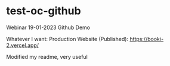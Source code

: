 # test-oc-github
Webinar 19-01-2023 Github Demo

Whatever I want: Production Website (Published): https://booki-2.vercel.app/

Modified my readme, very useful
